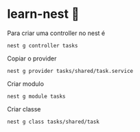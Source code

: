 # learn-nest :rocket:
Para criar uma controller no nest é 
```
nest g controller tasks
```
Copiar o provider
```
nest g provider tasks/shared/task.service
```
Criar modulo
```
nest g module tasks
```
Criar classe
```
nest g class tasks/shared/task
```
